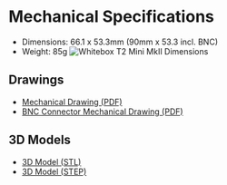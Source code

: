 # Mechanical Specifications

* Dimensions: 66.1 x 53.3mm (90mm x 53.3 incl. BNC)
* Weight: 85g
![Whitebox T2 Mini MkII Dimensions](_media/tentacle_t2_dimensions.png)

## Drawings

* [Mechanical Drawing (PDF)](https://github.com/whitebox-labs/tentacle-mini-oshw/raw/master/hardware/mechanical/tentacle_t2_mechanical.pdf)
* [BNC Connector Mechanical Drawing (PDF)](https://github.com/whitebox-labs/tentacle/raw/master/hardware/mechanical/bnc_mechanical.pdf)

## 3D Models

* [3D Model (STL)](https://github.com/whitebox-labs/tentacle-mini-oshw/blob/master/hardware/mechanical/tentacle_t2.STL)
* [3D Model (STEP)](https://github.com/whitebox-labs/tentacle-mini-oshw/raw/master/hardware/mechanical/tentacle_t2.STEP.zip)
